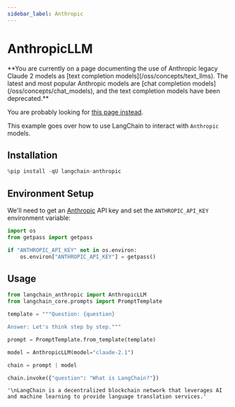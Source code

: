 ```yaml
---
sidebar_label: Anthropic
---
```


# AnthropicLLM

<Warning>
**You are currently on a page documenting the use of Anthropic legacy Claude 2 models as [text completion models](/oss/concepts/text_llms). The latest and most popular Anthropic models are [chat completion models](/oss/concepts/chat_models), and the text completion models have been deprecated.**


You are probably looking for [this page instead](/oss/integrations/chat/anthropic/).
</Warning>

This example goes over how to use LangChain to interact with `Anthropic` models.

## Installation


```python
%pip install -qU langchain-anthropic
```

## Environment Setup

We'll need to get an [Anthropic](https://console.anthropic.com/settings/keys) API key and set the `ANTHROPIC_API_KEY` environment variable:


```python
import os
from getpass import getpass

if "ANTHROPIC_API_KEY" not in os.environ:
    os.environ["ANTHROPIC_API_KEY"] = getpass()
```

## Usage


```python
from langchain_anthropic import AnthropicLLM
from langchain_core.prompts import PromptTemplate

template = """Question: {question}

Answer: Let's think step by step."""

prompt = PromptTemplate.from_template(template)

model = AnthropicLLM(model="claude-2.1")

chain = prompt | model

chain.invoke({"question": "What is LangChain?"})
```



```output
'\nLangChain is a decentralized blockchain network that leverages AI and machine learning to provide language translation services.'
```
